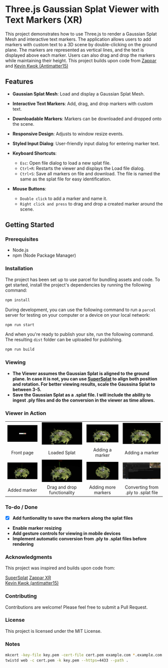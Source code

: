 # Three.js Gaussian Splat Viewer with Text Markers (XR)

This project demonstrates how to use Three.js to render a Gaussian Splat Mesh and interactive text markers. The application allows users to add markers with custom text to a 3D scene by double-clicking on the ground plane. The markers are represented as vertical lines, and the text is displayed above each marker. Users can also drag and drop the markers while maintaining their height. This project builds upon code from [Zappar](https://github.com/zappar-xr) and [Kevin Kwok (Antimatter15)](https://github.com/antimatter15)<br/>
## Features

- **Gaussian Splat Mesh**: Load and display a Gaussian Splat Mesh.
- **Interactive Text Markers**: Add, drag, and drop markers with custom text.
- **Downloadable Markers**: Markers can be downloaded and dropped onto the scene.
- **Responsive Design**: Adjusts to window resize events.
- **Styled Input Dialog**: User-friendly input dialog for entering marker text.

- **Keyboard Shortcuts**: 
  - `Esc`: Open file dialog to load a new splat file.
  - `Ctrl+R`: Restarts the viewer and displays the Load file dialog.
  - `Ctrl+S`: Save all markers on file and download. The file is named the same as the splat file for easy identification.
    
- **Mouse Buttons**:
  - `Double click` to add a marker and name it.
  - `Right click and press` to drag and drop a created marker around the scene.  

## Getting Started

### Prerequisites

- Node.js
- npm (Node Package Manager)

### Installation

The project has been set up to use parcel for bundling assets and code. To get started, install the project's dependencies by running the following command:

```bash
npm install
```

During development, you can use the following command to run a `parcel` server for testing on your computer or a device on your local network:

```bash
npm run start
```

And when you're ready to publish your site, run the following command. The resulting `dist` folder can be uploaded for publishing.

```bash
npm run build
```
### Viewing

- **The Viewer assumes the Gaussian Splat is aligned to the ground plane. In case it is not, you can use [SuperSplat](https://playcanvas.com/supersplat/editor/) to align both position and rotation. For better viewing results, scale the Gaussina Splat to between 3-5.**
- **Save the Gaussian Splat as a .splat file. I will include the ability to ingest .ply files and do the conversion in the viewer as time allows.**

### Viewer in Action

<table bordert="0">
<tbody>
  <tr>
    <td align="center"><img src="https://github.com/cubantonystark/threejs_gsplat_viewer/blob/main/screenshots/load_splat_front_page.png"></td>
    <td align="center"><img src="https://github.com/cubantonystark/threejs_gsplat_viewer/blob/main/screenshots/loaded_splat.png"></td>
    <td align="center"><img src="https://github.com/cubantonystark/threejs_gsplat_viewer/blob/main/screenshots/adding_marker.png"></td>
    <td align="center"><img src="https://github.com/cubantonystark/threejs_gsplat_viewer/blob/main/screenshots/adding_marker_1.png"></td>
  </tr>
  <tr>
    <td align="center" palign="middle">Front page</td>
    <td align="center" palign="middle">Loaded Splat</td>
    <td align="center" palign="middle">Adding a marker</td>
    <td align="center" palign="middle">Adding a marker</td>
  </tr>
  <tr>
    <td align="center"><img src="https://github.com/cubantonystark/threejs_gsplat_viewer/blob/main/screenshots/added_marker.png"></td>
    <td align="center"><img src="https://github.com/cubantonystark/threejs_gsplat_viewer/blob/main/screenshots/dragged_and_dropped_marker.png"></td>
    <td align="center"><img src="https://github.com/cubantonystark/threejs_gsplat_viewer/blob/main/screenshots/additl_marker.png"></td>
    <td align="center"><img src="https://github.com/cubantonystark/threejs_gsplat_viewer/blob/main/screenshots/converting_from_.ply_to_.splat.png"></td>
  </tr>
  <tr>
    <td align="center" palign="middle">Added marker</td>
    <td align="center" palign="middle">Drag and drop functionality</td>
    <td align="center" palign="middle">Adding more markers</td>
    <td align="center" palign="middle">Converting from .ply to .splat file</td>
  </tr>
</tbody>
</table>

### To-do / Done

- [x] **Add funtionality to save the markers along the splat files**
- **Enable marker resizing**
- **Add gesture controls for viewing in mobile devices**
- **Implement automatic conversion from .ply to .splat files before rendering**

### Acknowledgments
This project was inspired and builds upon code from:

[SuperSplat](https://playcanvas.com/supersplat/editor/)
[Zappar XR](https://github.com/zappar-xr)<br/>
[Kevin Kwok (antimatter15)](https://github.com/antimatter15)

### Contributing
Contributions are welcome! Please feel free to submit a Pull Request.

### License
This project is licensed under the MIT License.

### Notes

```bash
mkcert -key-file key.pem -cert-file cert.pem example.com *.example.com
twistd web -c cert.pem -k key.pem --https=4433 --path .
```


